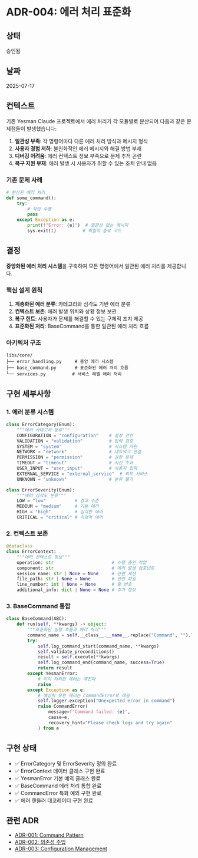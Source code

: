 # ADR-004: 에러 처리 표준화

## 상태

승인됨

## 날짜

2025-07-17

## 컨텍스트

기존 Yesman Claude 프로젝트에서 에러 처리가 각 모듈별로 분산되어 다음과 같은 문제점들이 발생했습니다:

1. **일관성 부족**: 각 명령어마다 다른 에러 처리 방식과 메시지 형식
1. **사용자 경험 저하**: 불친화적인 에러 메시지와 해결 방법 부재
1. **디버깅 어려움**: 에러 컨텍스트 정보 부족으로 문제 추적 곤란
1. **복구 지원 부재**: 에러 발생 시 사용자가 취할 수 있는 조치 안내 없음

### 기존 문제 사례

```python
# 분산된 에러 처리
def some_command():
    try:
        # 작업 수행
        pass
    except Exception as e:
        print(f"Error: {e}")  # 일관성 없는 메시지
        sys.exit(1)          # 획일적 종료 코드
```

## 결정

**중앙화된 에러 처리 시스템**을 구축하여 모든 명령어에서 일관된 에러 처리를 제공합니다.

### 핵심 설계 원칙

1. **계층화된 에러 분류**: 카테고리와 심각도 기반 에러 분류
1. **컨텍스트 보존**: 에러 발생 위치와 상황 정보 보관
1. **복구 힌트**: 사용자가 문제를 해결할 수 있는 구체적 조치 제공
1. **표준화된 처리**: BaseCommand를 통한 일관된 에러 처리 흐름

### 아키텍처 구조

```
libs/core/
├── error_handling.py     # 중앙 에러 시스템
├── base_command.py       # 표준화된 에러 처리 흐름
└── services.py          # 서비스 레벨 에러 처리
```

## 구현 세부사항

### 1. 에러 분류 시스템

```python
class ErrorCategory(Enum):
    """에러 카테고리 분류"""
    CONFIGURATION = "configuration"    # 설정 관련
    VALIDATION = "validation"          # 입력 검증
    SYSTEM = "system"                  # 시스템 자원
    NETWORK = "network"                # 네트워크 연결
    PERMISSION = "permission"          # 권한 문제
    TIMEOUT = "timeout"                # 시간 초과
    USER_INPUT = "user_input"          # 사용자 입력
    EXTERNAL_SERVICE = "external_service"  # 외부 서비스
    UNKNOWN = "unknown"                # 분류 불가

class ErrorSeverity(Enum):
    """에러 심각도 분류"""
    LOW = "low"           # 경고 수준
    MEDIUM = "medium"     # 기본 에러
    HIGH = "high"         # 심각한 에러
    CRITICAL = "critical" # 치명적 에러
```

### 2. 컨텍스트 보존

```python
@dataclass
class ErrorContext:
    """에러 컨텍스트 정보"""
    operation: str                      # 수행 중인 작업
    component: str                      # 에러 발생 컴포넌트
    session_name: str | None = None     # 관련 세션
    file_path: str | None = None        # 관련 파일
    line_number: int | None = None      # 줄 번호
    additional_info: dict | None = None # 추가 정보
```

### 3. BaseCommand 통합

```python
class BaseCommand(ABC):
    def run(self, **kwargs) -> object:
        """표준화된 실행 흐름과 에러 처리"""
        command_name = self.__class__.__name__.replace("Command", "").lower()
        try:
            self.log_command_start(command_name, **kwargs)
            self.validate_preconditions()
            result = self.execute(**kwargs)
            self.log_command_end(command_name, success=True)
            return result
        except YesmanError:
            # 이미 처리된 에러는 재전파
            raise
        except Exception as e:
            # 예상치 못한 에러는 CommandError로 래핑
            self.logger.exception("Unexpected error in command")
            raise CommandError(
                message=f"Command failed: {e}",
                cause=e,
                recovery_hint="Please check logs and try again"
            ) from e
```

## 구현 상태

- ✅ ErrorCategory 및 ErrorSeverity 정의 완료
- ✅ ErrorContext 데이터 클래스 구현 완료
- ✅ YesmanError 기본 예외 클래스 완료
- ✅ BaseCommand 에러 처리 통합 완료
- ✅ CommandError 특화 예외 구현 완료
- ✅ 에러 핸들러 데코레이터 구현 완료

## 관련 ADR

- [ADR-001: Command Pattern](./001-command-pattern.md)
- [ADR-002: 의존성 주입](./002-dependency-injection.md)
- [ADR-003: Configuration Management](./003-configuration-management.md)
